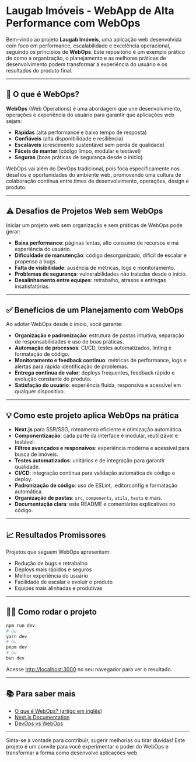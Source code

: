 # Laugab Imóveis - WebApp de Alta Performance com WebOps

Bem-vindo ao projeto **Laugab Imóveis**, uma aplicação web desenvolvida com foco em performance, escalabilidade e excelência operacional, seguindo os princípios de **WebOps**. Este repositório é um exemplo prático de como a organização, o planejamento e as melhores práticas de desenvolvimento podem transformar a experiência do usuário e os resultados do produto final.

---

## 🚀 O que é WebOps?

**WebOps** (Web Operations) é uma abordagem que une desenvolvimento, operações e experiência do usuário para garantir que aplicações web sejam:

- **Rápidas** (alta performance e baixo tempo de resposta)
- **Confiáveis** (alta disponibilidade e resiliência)
- **Escaláveis** (crescimento sustentável sem perda de qualidade)
- **Fáceis de manter** (código limpo, modular e testável)
- **Seguras** (boas práticas de segurança desde o início)

WebOps vai além do DevOps tradicional, pois foca especificamente nos desafios e oportunidades do ambiente web, promovendo uma cultura de colaboração contínua entre times de desenvolvimento, operações, design e produto.

---

## ⚠️ Desafios de Projetos Web sem WebOps

Iniciar um projeto web sem organização e sem práticas de WebOps pode gerar:

- **Baixa performance**: páginas lentas, alto consumo de recursos e má experiência do usuário.
- **Dificuldade de manutenção**: código desorganizado, difícil de escalar e propenso a bugs.
- **Falta de visibilidade**: ausência de métricas, logs e monitoramento.
- **Problemas de segurança**: vulnerabilidades não tratadas desde o início.
- **Desalinhamento entre equipes**: retrabalho, atrasos e entregas insatisfatórias.

---

## ✅ Benefícios de um Planejamento com WebOps

Ao adotar WebOps desde o início, você garante:

- **Organização e padronização**: estrutura de pastas intuitiva, separação de responsabilidades e uso de boas práticas.
- **Automação de processos**: CI/CD, testes automatizados, linting e formatação de código.
- **Monitoramento e feedback contínuo**: métricas de performance, logs e alertas para rápida identificação de problemas.
- **Entrega contínua de valor**: deploys frequentes, feedback rápido e evolução constante do produto.
- **Satisfação do usuário**: experiência fluida, responsiva e acessível em qualquer dispositivo.

---

## 💡 Como este projeto aplica WebOps na prática

- **Next.js** para SSR/SSG, roteamento eficiente e otimização automática.
- **Componentização**: cada parte da interface é modular, reutilizável e testável.
- **Filtros avançados e responsivos**: experiência moderna e acessível para busca de imóveis.
- **Testes automatizados**: unitários e de integração para garantir qualidade.
- **CI/CD**: integração contínua para validação automática de código e deploy.
- **Padronização de código**: uso de ESLint, .editorconfig e formatação automática.
- **Organização de pastas**: `src`, `components`, `utils`, `tests` e mais.
- **Documentação clara**: este README e comentários explicativos no código.

---

## 📈 Resultados Promissores

Projetos que seguem WebOps apresentam:

- Redução de bugs e retrabalho
- Deploys mais rápidos e seguros
- Melhor experiência do usuário
- Facilidade de escalar e evoluir o produto
- Equipes mais alinhadas e produtivas

---

## 👩‍💻 Como rodar o projeto

```bash
npm run dev
# ou
yarn dev
# ou
pnpm dev
# ou
bun dev
```

Acesse [http://localhost:3000](http://localhost:3000) no seu navegador para ver o resultado.

---

## 📚 Para saber mais

- [O que é WebOps? (artigo em inglês)](https://www.atlassian.com/devops/webops)
- [Next.js Documentation](https://nextjs.org/docs)
- [DevOps vs WebOps](https://www.contino.io/insights/devops-vs-webops)

---

Sinta-se à vontade para contribuir, sugerir melhorias ou tirar dúvidas! Este projeto é um convite para você experimentar o poder do WebOps e transformar a forma como desenvolve aplicações web.
